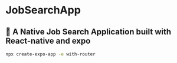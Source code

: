 # JobSearchApp

## 🚀 A Native Job Search Application built with React-native and expo

```sh
npx create-expo-app -e with-router
```
